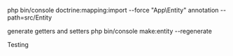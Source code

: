 php bin/console doctrine:mapping:import --force "App\Entity" annotation --path=src/Entity

generate getters and setters
php bin/console make:entity --regenerate

Testing